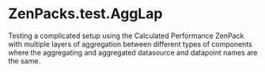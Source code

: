 # ZenPacks.test.AggLap

Testing a complicated setup using the Calculated Performance ZenPack with
multiple layers of aggregation between different types of components where the
aggregating and aggregated datasource and datapoint names are the same.
